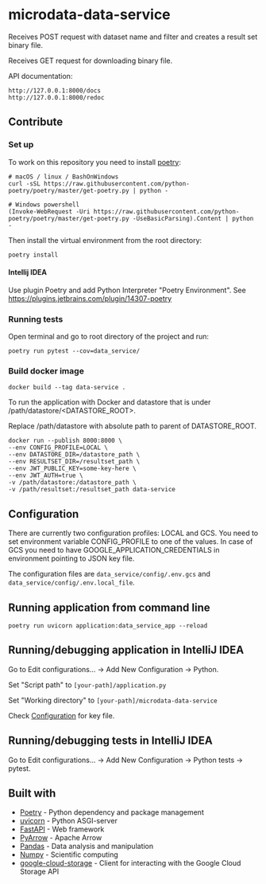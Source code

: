 # microdata-data-service
Receives POST request with dataset name and filter and creates a result set binary file.

Receives GET request for downloading binary file.


API documentation:
````
http://127.0.0.1:8000/docs
http://127.0.0.1:8000/redoc
````


## Contribute


### Set up
To work on this repository you need to install [poetry](https://python-poetry.org/docs/):
```
# macOS / linux / BashOnWindows
curl -sSL https://raw.githubusercontent.com/python-poetry/poetry/master/get-poetry.py | python -

# Windows powershell
(Invoke-WebRequest -Uri https://raw.githubusercontent.com/python-poetry/poetry/master/get-poetry.py -UseBasicParsing).Content | python -
```
Then install the virtual environment from the root directory:
```
poetry install
```


#### Intellij IDEA
Use plugin Poetry and add Python Interpreter "Poetry Environment". See https://plugins.jetbrains.com/plugin/14307-poetry


### Running tests
Open terminal and go to root directory of the project and run:
````
poetry run pytest --cov=data_service/
````


### Build docker image
````
docker build --tag data-service .
````
To run the application with Docker and datastore that is under /path/datastore/<DATASTORE_ROOT>.

Replace /path/datastore with absolute path to parent of DATASTORE_ROOT.
````
docker run --publish 8000:8000 \
--env CONFIG_PROFILE=LOCAL \
--env DATASTORE_DIR=/datastore_path \
--env RESULTSET_DIR=/resultset_path \
--env JWT_PUBLIC_KEY=some-key-here \
--env JWT_AUTH=true \
-v /path/datastore:/datastore_path \
-v /path/resultset:/resultset_path data-service
````


## Configuration
There are currently two configuration profiles: LOCAL and GCS. You need to set environment variable CONFIG_PROFILE to one of the values. In case of GCS you need to have GOOGLE_APPLICATION_CREDENTIALS in environment pointing to JSON key file. 

The configuration files are ```data_service/config/.env.gcs``` and ```data_service/config/.env.local_file```.


## Running application from command line
```
poetry run uvicorn application:data_service_app --reload
```


## Running/debugging application in IntelliJ IDEA
Go to Edit configurations... -> Add New Configuration -> Python.

Set "Script path" to `[your-path]/application.py`

Set "Working directory" to `[your-path]/microdata-data-service`

Check [Configuration](#Configuration) for key file.


## Running/debugging tests in IntelliJ IDEA
Go to Edit configurations... -> Add New Configuration -> Python tests -> pytest.


## Built with
* [Poetry](https://python-poetry.org/) - Python dependency and package management
* [uvicorn](https://www.uvicorn.org/) - Python ASGI-server
* [FastAPI](https://fastapi.tiangolo.com/) - Web framework
* [PyArrow](https://arrow.apache.org/docs/python/) - Apache Arrow
* [Pandas](https://pandas.pydata.org/) - Data analysis and manipulation
* [Numpy](https://numpy.org/) - Scientific computing
* [google-cloud-storage](https://googleapis.dev/python/storage/latest/client.html) - Client for interacting with the Google Cloud Storage API
